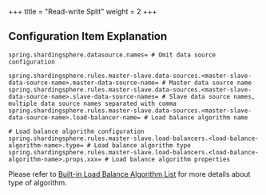 +++
title = "Read-write Split"
weight = 2
+++

## Configuration Item Explanation

```properties
spring.shardingsphere.datasource.names= # Omit data source configuration

spring.shardingsphere.rules.master-slave.data-sources.<master-slave-data-source-name>.master-data-source-name= # Master data source name
spring.shardingsphere.rules.master-slave.data-sources.<master-slave-data-source-name>.slave-data-source-names= # Slave data source names, multiple data source names separated with comma
spring.shardingsphere.rules.master-slave.data-sources.<master-slave-data-source-name>.load-balancer-name= # Load balance algorithm name

# Load balance algorithm configuration
spring.shardingsphere.rules.master-slave.load-balancers.<load-balance-algorithm-name>.type= # Load balance algorithm type
spring.shardingsphere.rules.master-slave.load-balancers.<load-balance-algorithm-name>.props.xxx= # Load balance algorithm properties
```

Please refer to [Built-in Load Balance Algorithm List](/en/user-manual/shardingsphere-jdbc/configuration/built-in-algorithm/load-balance) for more details about type of algorithm.

